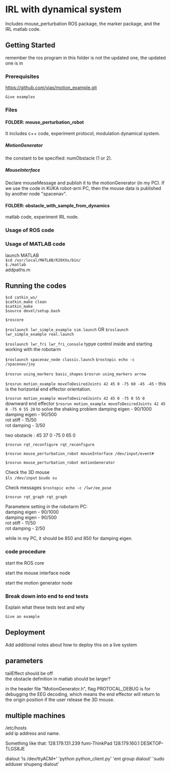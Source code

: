 # IRL with dynamical system

Includes mouse_perturbation ROS package, the marker package, and the IRL matlab code.

## Getting Started
remember the ros program in this folder is not the updated one, the updated one is in 


### Prerequisites
https://github.com/yias/motion_example.git


```
Give examples
```

### Files

#### FOLDER: mouse\_perturbation_robot 			

It includes c++ code, experiment protocol, modulation dynamical system.

##### MotionGenerator

the constant to be specified: numObstacle (1 or 2). 

##### MouseInterface
Declare mouseMessage and publish it to the motionGenerator (in my PC). If we use the code in KUKA robot-arm PC, then the mouse data is published by another node "spacenav".



#### FOLDER: obstacle\_with\_sample\_from_dynamics 		
matlab code, experiment IRL node.

### Usage of ROS code




### Usage of MATLAB code

launch MATLAB  
`$cd /usr/local/MATLAB/R20XXx/bin/`  
`$./matlab`  
addpaths.m

## Running the codes

`$cd catkin_ws/`  
`$catkin_make clean`  
`$catkin_make`  
`$source devel/setup.bash`

`$roscore`  

`$roslaunch lwr_simple_example sim.launch` OR
`$roslaunch lwr_simple_example real.launch`

`$roslaunch lwr_fri lwr_fri_console` typye control inside and starting working with the robotarm

`$roslaunch spacenav_node classic.launch`
`$rostopic echo -c /spacenav/joy`

`$rosrun using_markers basic_shapes`
`$rosrun using_markers arrow`

`$rosrun motion_example moveToDesiredJoints 42 45 0 -75 60 -45 -45` - this is the horizontal end effector orientation.

`$rosrun motion_example moveToDesiredJoints 42 45 0 -75 0 55 0`
downward end effector 
`$rosrun motion_example moveToDesiredJoints 42 45 0 -75 0 55 20` to solve the shaking problem
damping eigen - 90/1000  
damping eigen - 90/500  
rot stiff - 15/50  
rot damping - 3/50  

two obstacle : 45 37 0 -75 0 65 0  

`$rosrun rqt_reconfigure rqt_reconfigure`

`$rosrun mouse_perturbation_robot mouseInterface /dev/input/event#`

`$rosrun mouse_perturbation_robot motionGenerator`

Check the 3D mouse   
`$ls /dev/input`
`$sudo su`

Check messages
`$rostopic echo -c /lwr/ee_pose`

`$rosrun rqt_graph rqt_graph`

Parametere setting in the robotarm PC:  
damping eigen - 90/1000  
damping eigen - 90/500  
rot stiff - 11/50  
rot damping - 2/50  

while in my PC, it should be 850 and 850 for damping eigen.
### code procedure

start the ROS core



start the mouse interface node

start the motion generator node


### Break down into end to end tests

Explain what these tests test and why

```
Give an example
```


## Deployment

Add additional notes about how to deploy this on a live system


## parameters
tailEffect should be off  
the obstacle definition in matlab should be larger?  


in the header file "MotionGenerator.h", flag PROTOCAL_DEBUG is for debugging the EEG decoding, which means the end effector will return to the origin position if the user release the 3D mouse.  



## multiple machines
/etc/hosts  
add ip address and name.

Something like that: 
128.179.131.239 fumi-ThinkPad
128.179.160.1 DESKTOP-TLGS8JE


dialout
'ls /dev/ttyACM*'
'python python_client.py'
'ent group dialout'
'sudo adduser shupeng dialout'